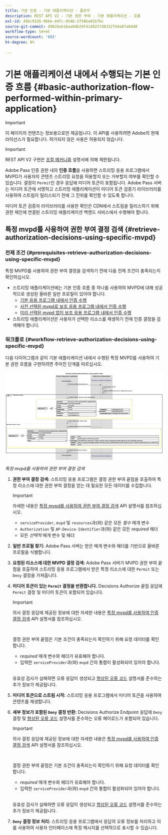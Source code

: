 ```yaml
---
title: 기본 인증 - 기본 애플리케이션 - 플로우
description: REST API V2 - 기본 권한 부여 - 기본 애플리케이션 - 흐름
exl-id: 46bc9326-966e-44fc-8546-2f58be01b7bc
source-git-commit: d982beb16ea0db29f41d0257d8332fd4a07a84d8
workflow-type: tm+mt
source-wordcount: '603'
ht-degree: 0%

---
```


# 기본 애플리케이션 내에서 수행되는 기본 인증 흐름 {#basic-authorization-flow-performed-within-primary-application}

>[!IMPORTANT]
>
> 이 페이지의 컨텐츠는 정보용으로만 제공됩니다. 이 API를 사용하려면 Adobe의 현재 라이선스가 필요합니다. 허가되지 않은 사용은 허용되지 않습니다.

>[!IMPORTANT]
>
> REST API V2 구현은 [조절 메커니즘](/help/authentication/integration-guide-programmers/throttling-mechanism.md) 설명서에 의해 제한됩니다.

Adobe Pass 인증 권한 내의 **인증 흐름**&#x200B;을 사용하면 스트리밍 응용 프로그램에서 MVPD가 사용자의 콘텐츠 스트리밍 요청을 허용할지 또는 거부할지 여부를 확인할 수 있습니다. 결정이 `Permit`인 경우 응답에 미디어 토큰이 포함됩니다. Adobe Pass 서버는 미디어 토큰에 서명하고 스트리밍 애플리케이션이 미디어 토큰 검증기 라이브러리를 사용하여 스트림이 릴리스되기 전에 그 진위를 확인할 수 있도록 합니다.

미디어 토큰 검증자 라이브러리를 사용한 확인은 CDN에서 스트림을 릴리스하기 위해 권한 체인에 연결된 스트리밍 애플리케이션 백엔드 서비스에서 수행해야 합니다.

## 특정 mvpd를 사용하여 권한 부여 결정 검색 {#retrieve-authorization-decisions-using-specific-mvpd}

### 전제 조건 {#prerequisites-retrieve-authorization-decisions-using-specific-mvpd}

특정 MVPD를 사용하여 권한 부여 결정을 검색하기 전에 다음 전제 조건이 충족되는지 확인하십시오.

* 스트리밍 애플리케이션에는 기본 인증 흐름 중 하나를 사용하여 MVPD에 대해 성공적으로 생성된 올바른 일반 프로필이 있어야 합니다.
   * [기본 응용 프로그램 내에서 인증 수행](rest-api-v2-basic-authentication-primary-application-flow.md)
   * [사전 선택된 mvpd로 보조 응용 프로그램 내에서 인증 수행](rest-api-v2-basic-authentication-secondary-application-flow.md)
   * [미리 선택된 mvpd 없이 보조 응용 프로그램 내에서 인증 수행](rest-api-v2-basic-authentication-secondary-application-flow.md)
* 스트리밍 애플리케이션은 사용자가 선택한 리소스를 재생하기 전에 인증 결정을 검색해야 합니다.

### 워크플로 {#workflow-retrieve-authorization-decisions-using-specific-mvpd}

다음 다이어그램과 같이 기본 애플리케이션 내에서 수행된 특정 MVPD를 사용하여 기본 권한 흐름을 구현하려면 주어진 단계를 따르십시오.

![특정 mvpd를 사용하여 권한 부여 결정 검색](../../../../../assets/rest-api-v2/flows/basic-access-flows/rest-api-v2-retrieve-authorization-decisions-within-primary-application-using-specific-mvpd.png)

*특정 mvpd를 사용하여 권한 부여 결정 검색*

1. **권한 부여 결정 검색:** 스트리밍 응용 프로그램은 결정 권한 부여 끝점을 호출하여 특정 리소스에 대한 권한 부여 결정을 얻는 데 필요한 모든 데이터를 수집합니다.

   >[!IMPORTANT]
   >
   > 자세한 내용은 [특정 mvpd를 사용하여 권한 부여 결정 검색](../../apis/decisions-apis/rest-api-v2-decisions-apis-retrieve-authorization-decisions-using-specific-mvpd.md) API 설명서를 참조하십시오.
   >
   > * `serviceProvider`, `mvpd` 및 `resources`과(와) 같은 모든 _필수_ 매개 변수
   > * `Authorization` 및 `AP-Device-Identifier`과(와) 같은 모든 _required_ 헤더
   > * 모든 _선택적_ 매개 변수 및 헤더

1. **일반 프로필 찾기:** Adobe Pass 서버는 받은 매개 변수와 헤더를 기반으로 올바른 프로필을 식별합니다.

1. **요청된 리소스에 대한 MVPD 결정 검색:** Adobe Pass 서버가 MVPD 권한 부여 끝점을 호출하여 스트리밍 응용 프로그램에서 받은 특정 리소스에 대한 `Permit` 또는 `Deny` 결정을 가져옵니다.

1. **미디어 토큰이 있는 `Permit` 결정을 반환합니다.** Decisions Authorize 끝점 응답에 `Permit` 결정 및 미디어 토큰이 포함되어 있습니다.

   >[!IMPORTANT]
   >
   > 의사 결정 응답에 제공된 정보에 대한 자세한 내용은 [특정 mvpd를 사용하여 인증 결정 검색](../../apis/decisions-apis/rest-api-v2-decisions-apis-retrieve-authorization-decisions-using-specific-mvpd.md) API 설명서를 참조하십시오.
   > 
   > <br/>
   > 
   > 결정 권한 부여 끝점은 기본 조건이 충족되는지 확인하기 위해 요청 데이터를 확인합니다.
   >
   > * _required_ 매개 변수와 헤더가 유효해야 합니다.
   > * 입력한 `serviceProvider`과(와) `mvpd` 간의 통합이 활성화되어 있어야 합니다.
   >
   > <br/>
   > 
   > 유효성 검사가 실패하면 오류 응답이 생성되고 [향상된 오류 코드](../../../../features-standard/error-reporting/enhanced-error-codes.md) 설명서를 준수하는 추가 정보가 제공됩니다.

1. **미디어 토큰으로 스트림 시작:** 스트리밍 응용 프로그램에서 미디어 토큰을 사용하여 콘텐츠를 재생합니다.

1. **세부 정보가 포함된 `Deny` 결정 반환:** Decisions Authorize Endpoint 응답에 `Deny` 결정 및 [향상된 오류 코드](../../../../features-standard/error-reporting/enhanced-error-codes.md) 설명서를 준수하는 오류 페이로드가 포함되어 있습니다.

   >[!IMPORTANT]
   >
   > 의사 결정 응답에 제공된 정보에 대한 자세한 내용은 [특정 mvpd를 사용하여 인증 결정 검색](../../apis/decisions-apis/rest-api-v2-decisions-apis-retrieve-authorization-decisions-using-specific-mvpd.md) API 설명서를 참조하십시오.
   > 
   > <br/>
   > 
   > 결정 권한 부여 끝점은 기본 조건이 충족되는지 확인하기 위해 요청 데이터를 확인합니다.
   >
   > * _required_ 매개 변수와 헤더가 유효해야 합니다.
   > * 입력한 `serviceProvider`과(와) `mvpd` 간의 통합이 활성화되어 있어야 합니다.
   >
   > <br/>
   > 
   > 유효성 검사가 실패하면 오류 응답이 생성되고 [향상된 오류 코드](../../../../features-standard/error-reporting/enhanced-error-codes.md) 설명서를 준수하는 추가 정보가 제공됩니다.

1. **`Deny` 결정 정보 처리:** 스트리밍 응용 프로그램에서 응답의 오류 정보를 처리하고 이를 사용하여 사용자 인터페이스에 특정 메시지를 선택적으로 표시할 수 있습니다.
